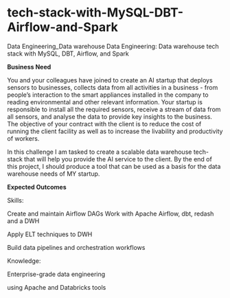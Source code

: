 # tech-stack-with-MySQL-DBT-Airflow-and-Spark
Data Engineering_Data warehouse
Data Engineering: Data warehouse tech stack with MySQL, DBT, Airflow, and Spark




<b>Business Need</b>

You and your colleagues have joined to create an AI startup that deploys sensors to businesses, collects data from all activities in a business - from people’s interaction to the smart appliances installed in the company to reading environmental and other relevant information. Your startup is responsible to install all the required sensors, receive a stream of data from all sensors, and analyse the data to provide key insights to the business. The objective of your contract with the client is to reduce the cost of running the client facility as well as to increase the livability and productivity of workers.

In this challenge   I am tasked to create a scalable data warehouse tech-stack that will help you provide the AI service to the client.
By the end of this project, I should produce a tool that can be used as a basis for the data warehouse needs of MY startup.

<b>Expected Outcomes</b>

Skills:

Create and maintain Airflow DAGs
Work with Apache Airflow, dbt, redash  and a DWH

Apply ELT techniques to DWH

Build data pipelines and orchestration workflows


Knowledge:

Enterprise-grade data engineering 

using Apache and Databricks tools
